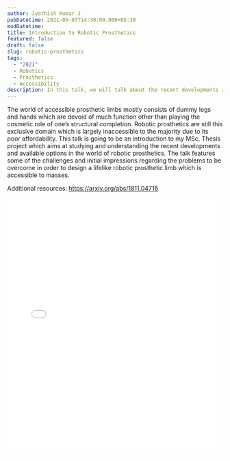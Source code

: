 ```yaml
---
author: Jyothish Kumar J
pubDatetime: 2021-09-07T14:30:00.000+05:30
modDatetime:
title: Introduction to Robotic Prosthetics
featured: false
draft: false
slug: robotic-prosthetics
tags:
  - "2021"
  - Robotics
  - Prosthetics
  - Accessibility
description: In this talk, we will talk about the recent developments and available options in the world of robotic prosthetics. We will discuss some of the challenges and initial impressions regarding the problems to be overcome in order to design a lifelike robotic prosthetic limb which is accessible to masses.
---
```


The world of accessible prosthetic limbs mostly consists of dummy legs and hands which are devoid of much function other than playing the cosmetic role of one’s structural completion. Robotic prosthetics are still this exclusive domain which is largely inaccessible to the majority due to its poor affordability. This talk is going to be an introduction to my MSc. Thesis project which aims at studying and understanding the recent developments and available options in the world of robotic prosthetics. The talk features some of the challenges and initial impressions regarding the problems to be overcome in order to design a lifelike robotic prosthetic limb which is accessible to masses.

Additional resources:
https://arxiv.org/abs/1811.04716

<embed src="/labtalks/assets/slides/2021-09-07--Jyothish--robotic-prosthetics.pdf" type="application/pdf" width="100%" height="600px">

